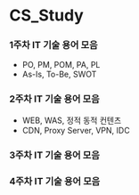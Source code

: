 # CS_Study

### 1주차 IT 기술 용어 모음
- PO, PM, POM, PA, PL
- As-Is, To-Be, SWOT

### 2주차 IT 기술 용어 모음
- WEB, WAS, 정적 동적 컨텐츠
- CDN, Proxy Server, VPN, IDC

### 3주차 IT 기술 용어 모음


### 4주차 IT 기술 용어 모음
